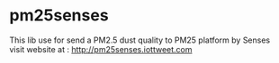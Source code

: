 # pm25senses
This lib use for send a PM2.5 dust quality to PM25 platform by Senses<br>
visit website at : http://pm25senses.iottweet.com
